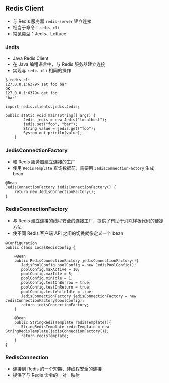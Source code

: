 ## Redis Client
- 与 Redis 服务器 `redis-server` 建立连接
- 相当于命令：`redis-cli`
- 常见类型：Jedis、Lettuce

### Jedis
-  Java Redis Client
-  在 Java 编程语言中，与 Redis 服务器建立连接
-  实现与 `redis-cli` 相同的操作

```
$ redis-cli
127.0.0.1:6379> set foo bar
OK
127.0.0.1:6379> get foo
"bar"
```

```
import redis.clients.jedis.Jedis;

public static void main(String[] args) {
        Jedis jedis = new Jedis("localhost");
        jedis.set("foo", "bar");
        String value = jedis.get("foo");
        System.out.println(value);
    }
```


### JedisConnectionFactory
- 和 Redis 服务器建立连接的工厂
- 使用 `RedisTemplate` 查询数据前，需要用 `JedisConnectionFactory` 生成 bean
```
@Bean
JedisConnectionFactory jedisConnectionFactory() {
    return new JedisConnectionFactory();
}
```

### RedisConnectionFactory
- 与 Redis 建立连接的线程安全的连接工厂，提供了有助于消除样板代码的便捷方法。
- 使不同 Redis 客户端 API 之间的切换就像定义一个 bean 

```
@Configuration
public class LocalRedisConfig {
 
    @Bean
    public RedisConnectionFactory jedisConnectionFactory(){
       JedisPoolConfig poolConfig = new JedisPoolConfig();
       poolConfig.maxActive = 10;
       poolConfig.maxIdle = 5;
       poolConfig.minIdle = 1;
       poolConfig.testOnBorrow = true;
       poolConfig.testOnReturn = true;
       poolConfig.testWhileIdle = true;
       JedisConnectionFactory jedisConnectionFactory = new JedisConnectionFactory(poolConfig);
       return jedisConnectionFactory;
    }
 
    @Bean
    public StringRedisTemplate redisTemplate(){
       StringRedisTemplate redisTemplate = new StringRedisTemplate(jedisConnectionFactory());
       return redisTemplate;
    }
}
```

### RedisConnection
- 连接到 Redis 的一个短期、非线程安全的连接
- 提供了与 Redis 命令的一对一映射






